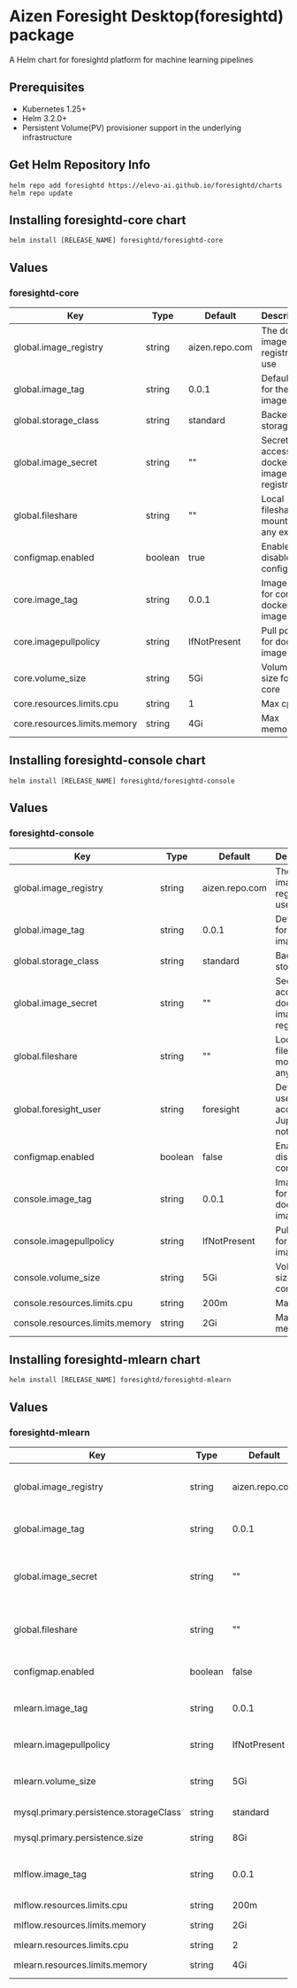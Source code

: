 # Aizen Foresight Desktop(foresightd) package

A Helm chart for foresightd platform for machine learning pipelines

## Prerequisites
- Kubernetes 1.25+
- Helm 3.2.0+
- Persistent Volume(PV) provisioner support in the underlying infrastructure

## Get Helm Repository Info
```
helm repo add foresightd https://elevo-ai.github.io/foresightd/charts
helm repo update
```
## Installing foresightd-core chart
```
helm install [RELEASE_NAME] foresightd/foresightd-core
```
## Values

### foresightd-core

| Key | Type | Default | Description |
|-----| -----| ------- | ----------- |
| global.image_registry | string | aizen.repo.com | The docker image registry to use |
| global.image_tag | string | 0.0.1 | Default tag for the image |
| global.storage_class | string | standard | Backend storage |
| global.image_secret | string | "" | Secret to access docker image registry |
| global.fileshare | string | "" | Local fileshare mount if any exists |
| configmap.enabled | boolean | true | Enable or disable configmap |
| core.image_tag | string | 0.0.1 | Image tag for core docker image |
| core.imagepullpolicy | string | IfNotPresent | Pull policy for docker image |
| core.volume_size | string | 5Gi | Volume size for core |
| core.resources.limits.cpu | string | 1 | Max cpu |
| core.resources.limits.memory | string | 4Gi | Max memory |

## Installing foresightd-console chart
```
helm install [RELEASE_NAME] foresightd/foresightd-console
```
## Values

### foresightd-console

| Key | Type | Default | Description |
|-----| -----| ------- | ----------- |
| global.image_registry | string | aizen.repo.com | The docker image registry to use |
| global.image_tag | string | 0.0.1 | Default tag for the image |
| global.storage_class | string | standard | Backend storage |
| global.image_secret | string | "" | Secret to access docker image registry |
| global.fileshare | string | "" | Local fileshare mount if any exists |
| global.foresight_user | string | foresight | Default user to access Jupyter notebook |
| configmap.enabled | boolean | false | Enable or disable configmap |
| console.image_tag | string | 0.0.1 | Image tag for console docker image |
| console.imagepullpolicy | string | IfNotPresent | Pull policy for docker image |
| console.volume_size | string | 5Gi | Volume size for console |
| console.resources.limits.cpu | string | 200m | Max cpu |
| console.resources.limits.memory | string | 2Gi | Max memory |

## Installing foresightd-mlearn chart
```
helm install [RELEASE_NAME] foresightd/foresightd-mlearn
```
## Values

### foresightd-mlearn

| Key | Type | Default | Description |
|-----| -----| ------- | ----------- |
| global.image_registry | string | aizen.repo.com | The docker image registry to use |
| global.image_tag | string | 0.0.1 | Default tag for the image |
| global.image_secret | string | "" | Secret to access docker image registry |
| global.fileshare | string | "" | Local fileshare mount if any exists |
| configmap.enabled | boolean | false | Enable or disable configmap |
| mlearn.image_tag | string | 0.0.1 | Image tag for mlearn docker |
| mlearn.imagepullpolicy | string | IfNotPresent | Pull policy for docker image |
| mlearn.volume_size | string | 5Gi | Volume size for mlearn |
| mysql.primary.persistence.storageClass | string | standard | Backend storage |
| mysql.primary.persistence.size | string | 8Gi | Volume size |
| mlflow.image_tag | string | 0.0.1 | Image tag for mlflow docker image |
| mlflow.resources.limits.cpu | string | 200m | Max cpu |
| mlflow.resources.limits.memory | string | 2Gi | Max memory |
| mlearn.resources.limits.cpu | string | 2 | Max cpu |
| mlearn.resources.limits.memory | string | 4Gi | Max memory |

